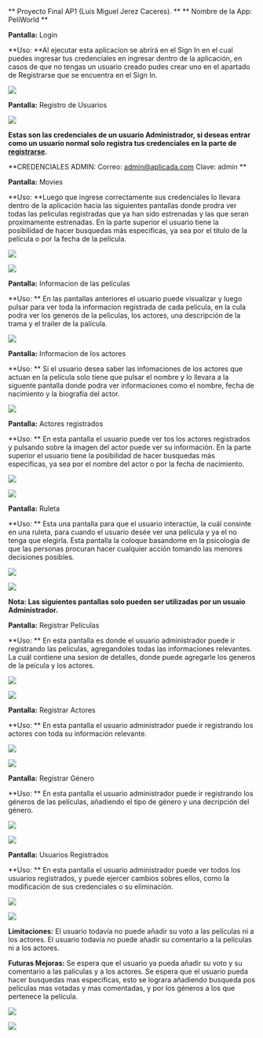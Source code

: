 **
Proyecto Final AP1 (Luis Miguel Jerez Caceres).
**
**
Nombre de la App: PeliWorld
**

**Pantalla:** Login

**Uso: **Al ejecutar esta aplicacion se abrirá en el Sign In en el cual puedes ingresar tus credenciales en ingresar dentro de la aplicación, en casos de que no tengas un usuario creado pudes crear uno en el apartado de Registrarse que se encuentra en el Sign In.

![](https://i.postimg.cc/kg3zHhyb/login.png)

**Pantalla:** Registro de Usuarios

![](https://i.postimg.cc/qBmCQP41/regitro.png)

**Estas son las credenciales de un usuario Administrador,  si deseas entrar como un usuario normal solo registra tus credenciales en la parte de [registrarse](http://reg "registrarse").**

**CREDENCIALES ADMIN:
Correo: admin@aplicada.com
Clave: admin
**

**Pantalla:** Movies

**Uso: **Luego que ingrese correctamente sus credenciales lo llevara dentro de la aplicación hacia las siguientes pantallas donde prodra ver todas las peliculas registradas que ya han sido estrenadas y las que seran proximamente estrenadas. En la parte superior el usuario tiene la posibilidad de hacer busquedas más especificas, ya sea por el titulo de la película o por la fecha de la película.

![](https://i.postimg.cc/W3bjYbvz/movies.png)

![](https://i.postimg.cc/Qdw0n6ZT/movies2.png)

**Pantalla:** Informacion de las películas

**Uso: ** En las pantallas anteriores el usuario puede visualizar y luego pulsar para ver toda la informacion registrada de cada pelicula, en la cula podra ver los generos de la peliculas, los actores, una descripción de la trama y el trailer de la palícula.

![](https://i.postimg.cc/63gMFYvS/ver-movies.png)

**Pantalla:** Informacion de los actores

**Uso: ** Si el usuario desea saber las infomaciones de los actores que actuan en la película solo tiene que pulsar el nombre y lo llevara a la siguente pantalla donde podra ver informaciones como el nombre, fecha de nacimiento y la biografía del actor.

![](https://i.postimg.cc/76FpSxmf/info-actores.png)

**Pantalla:** Actores registrados

**Uso: ** En esta pantalla el usuario puede ver tos los actores registrados y pulsando sobre la imagen del actor puede ver su información. En la parte superior el usuario tiene la posibilidad de hacer busquedas más especificas, ya sea por el nombre del actor o por la fecha de nacimiento.

![](https://i.postimg.cc/HkM8t3Yn/actores.png)

![](https://i.postimg.cc/F15ktJGN/actoresr.png)

**Pantalla:** Ruleta

**Uso: ** Esta una pantalla para que el usuario interactúe, la cuál consinte en una ruleta, para cuando el usuario desée ver una película y ya el no tenga que elegirla. Esta pantalla la coloque basandome en la psicología de que las personas procuran hacer cualquier acción tomando las menores decisiones posibles.

![](https://i.postimg.cc/cLTjJ739/ruleta.png)

![](https://i.postimg.cc/j2s3KL50/ruleta2.png)

**Nota: Las siguientes pantallas solo pueden ser utilizadas por un usuaio Administrador.**

**Pantalla:** Registrar Películas

**Uso: ** En esta pantalla es donde el usuario administrador puede ir registrando las películas, agregandoles todas las informaciones relevantes. La cuál contiene una sesion de detalles, donde puede agregarle los generos de la peícula y los actores.

![](https://i.postimg.cc/FsqXv5MW/R-peliculas.png)

![](https://i.postimg.cc/N0Wm1Mrh/detalle.png)

**Pantalla:** Registrar Actores

**Uso: ** En esta pantalla el usuario administrador puede ir registrando los actores con toda su información relevante.

![](https://i.postimg.cc/xTTJNHFJ/R-actores.png)

![](https://i.postimg.cc/VNMdPF5T/Registroactores.png)

**Pantalla:** Registrar Género

**Uso: ** En esta pantalla el usuario administrador puede ir registrando los géneros de las películas, añadiendo el tipo de género y una decripción del género.

![](https://i.postimg.cc/wTyzrj14/registrogenero.png)

![](https://i.postimg.cc/NFxdJT12/generos.png)

**Pantalla:** Usuarios Registrados

**Uso: **  En esta pantalla el usuario administrador puede ver todos los usuarios registrados, y puede ejercer cambios sobres ellos, como la modificación de sus credenciales o su eliminación.

![](https://i.postimg.cc/4dxyHRWC/c-usuarios.png)

![](https://i.postimg.cc/15qtqHrz/usuarios.png)

**Limitaciones:**
El usuario todavía no puede añadir su voto a las películas ni a los actores.
El usuario todavía no puede añadir su comentario a la películas ni a los actores.

**Futuras Mejoras:**
Se espera que el usuario ya pueda añadir su voto y su comentario a las palículas y a los actores.
Se espera que el usuario pueda hacer busquedas mas especificas, esto se lograra añadiendo busqueda pos películas mas votadas y mas comentadas, y por los géneros a los que pertenece la película.

![](https://i.postimg.cc/Y09hmBqG/putuaci-n.png)

![](https://i.postimg.cc/44LKRyBz/comentarios.png)
